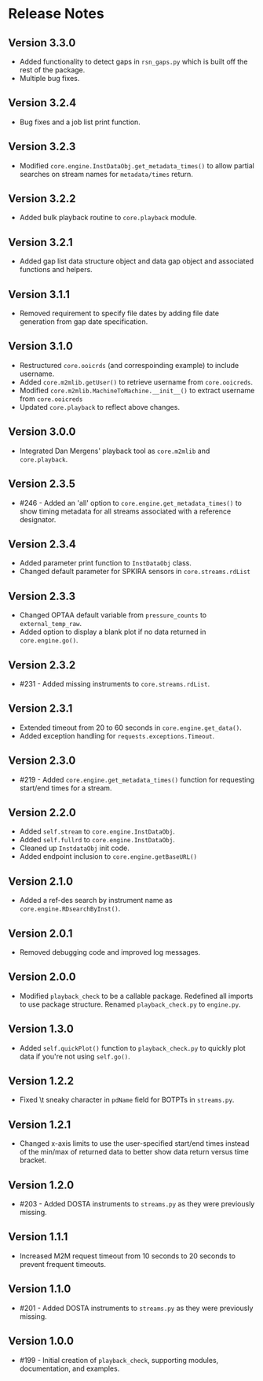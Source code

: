 # Release Notes

## Version 3.3.0
* Added functionality to detect gaps in `rsn_gaps.py` which is built off the rest of the package.
* Multiple bug fixes.

## Version 3.2.4
* Bug fixes and a job list print function.

## Version 3.2.3
* Modified `core.engine.InstDataObj.get_metadata_times()` to allow partial searches on stream names for `metadata/times` return.

## Version 3.2.2
* Added bulk playback routine to `core.playback` module.

## Version 3.2.1
* Added gap list data structure object and data gap object and associated functions and helpers.

## Version 3.1.1
* Removed requirement to specify file dates by adding file date generation from gap date specification.

## Version 3.1.0
* Restructured `core.ooicrds` (and correspoinding example) to include username.
* Added `core.m2mlib.getUser()` to retrieve username from `core.ooicreds`.
* Modified `core.m2mlib.MachineToMachine.__init__()` to extract username from `core.ooicreds`
* Updated `core.playback` to reflect above changes.

## Version 3.0.0
* Integrated Dan Mergens' playback tool as `core.m2mlib` and `core.playback`.

## Version 2.3.5
* #246 - Added an 'all' option to `core.engine.get_metadata_times()` to show timing metadata for all streams associated with a reference designator.

## Version 2.3.4
* Added parameter print function to `InstDataObj` class.
* Changed default parameter for SPKIRA sensors in `core.streams.rdList`

## Version 2.3.3
* Changed OPTAA default variable from `pressure_counts` to `external_temp_raw`.
* Added option to display a blank plot if no data returned in `core.engine.go()`.

## Version 2.3.2
* #231 - Added missing instruments to `core.streams.rdList`.

## Version 2.3.1
* Extended timeout from 20 to 60 seconds in `core.engine.get_data()`.
* Added exception handling for `requests.exceptions.Timeout`.

## Version 2.3.0
* #219 - Added `core.engine.get_metadata_times()` function for requesting start/end times for a stream.

## Version 2.2.0
* Added `self.stream` to `core.engine.InstDataObj`.
* Added `self.fullrd` to `core.engine.InstDataObj`.
* Cleaned up `InstdataObj` init code.
* Added endpoint inclusion to `core.engine.getBaseURL()`

## Version 2.1.0
* Added a ref-des search by instrument name as `core.engine.RDsearchByInst()`.

## Version 2.0.1
* Removed debugging code and improved log messages.

## Version 2.0.0
* Modified `playback_check` to be a callable package. Redefined all imports to use package structure. Renamed `playback_check.py` to `engine.py`.

## Version 1.3.0
* Added `self.quickPlot()` function to `playback_check.py` to quickly plot data if you're not using `self.go()`.

## Version 1.2.2
* Fixed \t sneaky character in `pdName` field for BOTPTs in `streams.py`.

## Version 1.2.1
* Changed x-axis limits to use the user-specified start/end times instead of the min/max of returned data to better show data return versus time bracket.

## Version 1.2.0
* #203 - Added DOSTA instruments to `streams.py` as they were previously missing.

## Version 1.1.1
* Increased M2M request timeout from 10 seconds to 20 seconds to prevent frequent timeouts.

## Version 1.1.0
* #201 - Added DOSTA instruments to `streams.py` as they were previously missing.

## Version 1.0.0
* #199 - Initial creation of `playback_check`, supporting modules, documentation, and examples.
